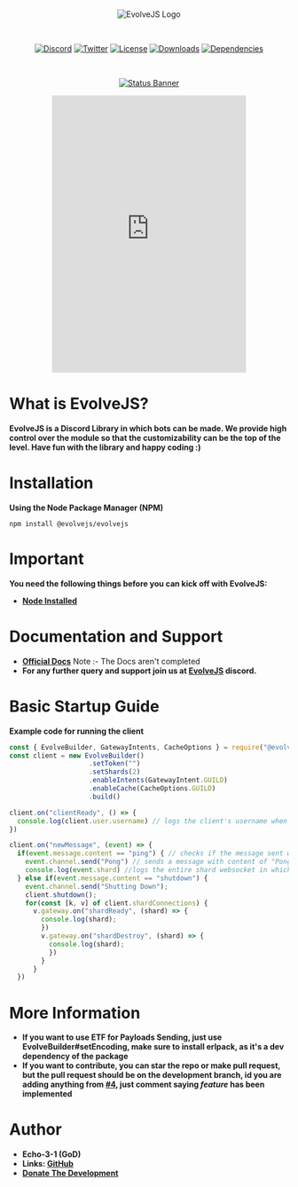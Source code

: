 <div align="center">
  <br />
  <p>
   <img src="https://cdn.discordapp.com/attachments/712948948343455856/734829166821900438/EvolveJS.png" alt="EvolveJS Logo" />
  </p>
  <br />
  <p>
<a href="https://discord.gg/9bnpjqY"><img src="https://discordapp.com/api/guilds/736450058664411166/widget.png?style=shield" alt="Discord" /></a>
    <a href="https://twitter.com/ABlazify"><img src="https://img.shields.io/twitter/follow/ABlazify?label=Follow&style=social" alt="Twitter" /></a>
    <a href="https://github.com/EvolveJS/EvolveJS/blob/master/LICENSE"><img src="https://img.shields.io/npm/l/@evolvejs/evolvejs" alt="License" /></a>
    <a href="https://npmjs.com/package/@evolvejs/evolvejs"><img src="https://img.shields.io/npm/dt/@evolvejs/evolvejs" alt="Downloads" /></a>
    <a href="https://david-dm.org/EvolveJS/EvolveJS"><img src="https://img.shields.io/david/EvolveJS/EvolveJS" alt="Dependencies" /></a>
  </p>
  <br />
  <p>
    <a href="https://nodei.co/npm/@evolvejs/evolvejs"><img src="https://nodei.co/npm/@evolvejs/evolvejs.png?downloads=true&stars=true" alt="Status Banner"></a>
  </p>

  <iframe src="https://discordapp.com/widget?id=736450058664411166&theme=dark" width="350" height="500" allowtransparency="true" frameborder="0" sandbox="allow-popups allow-popups-to-escape-sandbox allow-same-origin allow-scripts"></iframe>
</div>



# What is EvolveJS?
**EvolveJS is a Discord Library in which bots can be made. We provide high control over the module so that the customizability can be the top of the level.
Have fun with the library and happy coding :)**

# Installation

**Using the Node Package Manager (NPM)**

```shell script
npm install @evolvejs/evolvejs
```

# Important

**You need the following things before you can kick off with EvolveJS:**

- [**Node Installed**](https://www.nodejs.org)

# Documentation and Support

- **[Official Docs](https://evolvejs.github.io)**
Note :- The Docs aren't completed
- **For any further query and support join us at [EvolveJS](https://discord.gg/9bnpjqY) discord.**

# Basic Startup Guide

**Example code for running the client**

```js
const { EvolveBuilder, GatewayIntents, CacheOptions } = require("@evolvejs/evolvejs")
const client = new EvolveBuilder()
                    .setToken("")
                    .setShards(2)
                    .enableIntents(GatewayIntent.GUILD)
                    .enableCache(CacheOptions.GUILD)
                    .build()

client.on("clientReady", () => {
  console.log(client.user.username) // logs the client's username when a shard is ready
})

client.on("newMessage", (event) => {
  if(event.message.content == "ping") { // checks if the message sent was "ping"
    event.channel.send("Pong") // sends a message with content of "Pong"
    console.log(event.shard) //logs the entire shard websocket in which the event was triggered
  } else if(event.message.content == "shutdown") {
    event.channel.send("Shutting Down");
    client.shutdown();
    for(const [k, v] of client.shardConnections) {
      v.gateway.on("shardReady", (shard) => {
        console.log(shard);
        })
        v.gateway.on("shardDestroy", (shard) => {
          console.log(shard);
          })
        }
      }
  })


```
# More Information
- **If you want to use ETF for Payloads Sending, just use EvolveBuilder#setEncoding, make sure to install erlpack, as it's a dev dependency of the package**
- **If you want to contribute, you can star the repo or make pull request, but the pull request should be on the development branch, id you are adding anything from [#4](https://github.com/EvolveJS/EvolveJS/issues/4), just comment saying *feature* has been implemented**

# Author

- **Echo-3-1 (GoD)**
- **Links: [GitHub](https://github.com/Echo-3-1)**
- **[Donate The Development](https://paypal.me/roahgaming)**